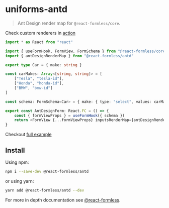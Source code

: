 # uniforms-antd

> Ant Design render map for `@react-formless/core`.

Check custom renderers in [action](https://gmoskal.github.io/react-formless/)

```typescript
import * as React from "react"

import { useFormHook, FormView, FormSchema } from "@react-formless/core"
import { antDesignRenderMap } from "@react-formless/antd"

export type Car = { make: string }

const carMakes: Array<[string, string]> = [
    ["Tesla", "tesla-id"],
    ["Honda", "honda-id"],
    ["BMW", "bmw-id"]
]

const schema: FormSchema<Car> = { make: { type: "select", values: carMakes } }

export const AntDesignForm: React.FC = () => {
    const { formViewProps } = useFormHook({ schema })
    return <FormView {...formViewProps} inputsRenderMap={antDesignRenderMap} />
}
```

Checkout [full example](https://github.com/gmoskal/react-formless/blob/master/packages/examples/src/custom-renderers/index.tsx)

## Install

Using npm:

```sh
npm i --save-dev @react-formless/antd
```

or using yarn:

```sh
yarn add @react-formless/antd --dev
```

For more in depth documentation see [@react-formless](https://github.com/gmoskal/react-formless).
